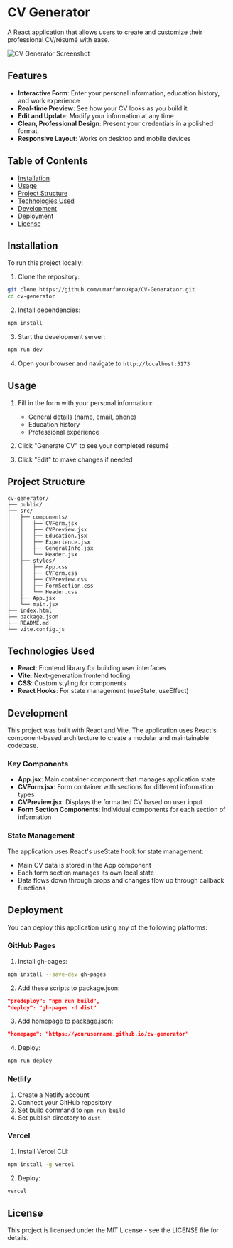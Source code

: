 # CV Generator

A React application that allows users to create and customize their professional CV/résumé with ease.

![CV Generator Screenshot](https://via.placeholder.com/800x450)

## Features

- **Interactive Form**: Enter your personal information, education history, and work experience
- **Real-time Preview**: See how your CV looks as you build it
- **Edit and Update**: Modify your information at any time
- **Clean, Professional Design**: Present your credentials in a polished format
- **Responsive Layout**: Works on desktop and mobile devices

## Table of Contents

- [Installation](#installation)
- [Usage](#usage)
- [Project Structure](#project-structure)
- [Technologies Used](#technologies-used)
- [Development](#development)
- [Deployment](#deployment)
- [License](#license)

## Installation

To run this project locally:

1. Clone the repository:
```bash
git clone https://github.com/umarfaroukpa/CV-Generataor.git
cd cv-generator
```

2. Install dependencies:
```bash
npm install
```

3. Start the development server:
```bash
npm run dev
```

4. Open your browser and navigate to `http://localhost:5173`

## Usage

1. Fill in the form with your personal information:
   - General details (name, email, phone)
   - Education history
   - Professional experience

2. Click "Generate CV" to see your completed résumé

3. Click "Edit" to make changes if needed

## Project Structure

```
cv-generator/
├── public/
├── src/
│   ├── components/
│   │   ├── CVForm.jsx
│   │   ├── CVPreview.jsx
│   │   ├── Education.jsx
│   │   ├── Experience.jsx
│   │   ├── GeneralInfo.jsx
│   │   └── Header.jsx
│   ├── styles/
│   │   ├── App.css
│   │   ├── CVForm.css
│   │   ├── CVPreview.css
│   │   ├── FormSection.css
│   │   └── Header.css
│   ├── App.jsx
│   └── main.jsx
├── index.html
├── package.json
├── README.md
└── vite.config.js
```

## Technologies Used

- **React**: Frontend library for building user interfaces
- **Vite**: Next-generation frontend tooling
- **CSS**: Custom styling for components
- **React Hooks**: For state management (useState, useEffect)

## Development

This project was built with React and Vite. The application uses React's component-based architecture to create a modular and maintainable codebase.

### Key Components

- **App.jsx**: Main container component that manages application state
- **CVForm.jsx**: Form container with sections for different information types
- **CVPreview.jsx**: Displays the formatted CV based on user input
- **Form Section Components**: Individual components for each section of information

### State Management

The application uses React's useState hook for state management:
- Main CV data is stored in the App component
- Each form section manages its own local state
- Data flows down through props and changes flow up through callback functions

## Deployment

You can deploy this application using any of the following platforms:

### GitHub Pages

1. Install gh-pages:
```bash
npm install --save-dev gh-pages
```

2. Add these scripts to package.json:
```json
"predeploy": "npm run build",
"deploy": "gh-pages -d dist"
```

3. Add homepage to package.json:
```json
"homepage": "https://yourusername.github.io/cv-generator"
```

4. Deploy:
```bash
npm run deploy
```

### Netlify

1. Create a Netlify account
2. Connect your GitHub repository
3. Set build command to `npm run build`
4. Set publish directory to `dist`

### Vercel

1. Install Vercel CLI:
```bash
npm install -g vercel
```

2. Deploy:
```bash
vercel
```

## License

This project is licensed under the MIT License - see the LICENSE file for details.